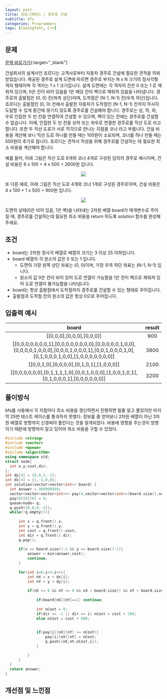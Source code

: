 ```yaml
---
layout: post
title: 프로그래머스 | 경주로 건설
subtitle: bfs
categories: Programmers
tags: [CodingTest, C++]
---
```


## 문제
[문제 바로가기](https://school.programmers.co.kr/learn/courses/30/lessons/67259){:target="_blank"}

건설회사의 설계사인 죠르디는 고객사로부터 자동차 경주로 건설에 필요한 견적을 의뢰받았습니다.
제공된 경주로 설계 도면에 따르면 경주로 부지는 N x N 크기의 정사각형 격자 형태이며 각 격자는 1 x 1 크기입니다.
설계 도면에는 각 격자의 칸은 0 또는 1 로 채워져 있으며, 0은 칸이 비어 있음을 1은 해당 칸이 벽으로 채워져 있음을 나타냅니다.
경주로의 출발점은 (0, 0) 칸(좌측 상단)이며, 도착점은 (N-1, N-1) 칸(우측 하단)입니다. 죠르디는 출발점인 (0, 0) 칸에서 출발한 자동차가 도착점인 (N-1, N-1) 칸까지 무사히 도달할 수 있게 중간에 끊기지 않도록 경주로를 건설해야 합니다.
경주로는 상, 하, 좌, 우로 인접한 두 빈 칸을 연결하여 건설할 수 있으며, 벽이 있는 칸에는 경주로를 건설할 수 없습니다.
이때, 인접한 두 빈 칸을 상하 또는 좌우로 연결한 경주로를 직선 도로 라고 합니다.
또한 두 직선 도로가 서로 직각으로 만나는 지점을 코너 라고 부릅니다.
건설 비용을 계산해 보니 직선 도로 하나를 만들 때는 100원이 소요되며, 코너를 하나 만들 때는 500원이 추가로 듭니다.
죠르디는 견적서 작성을 위해 경주로를 건설하는 데 필요한 최소 비용을 계산해야 합니다.

예를 들어, 아래 그림은 직선 도로 6개와 코너 4개로 구성된 임의의 경주로 예시이며, 건설 비용은 6 x 100 + 4 x 500 = 2600원 입니다.
<p align="center">
<img src="https://user-images.githubusercontent.com/41900899/211149504-ffa3275d-4b42-4e7e-8e27-4508195f39e0.png">
</p>

또 다른 예로, 아래 그림은 직선 도로 4개와 코너 1개로 구성된 경주로이며, 건설 비용은 4 x 100 + 1 x 500 = 900원 입니다.

<p align="center">
<img src="https://user-images.githubusercontent.com/41900899/211149560-ec78db24-6630-47b5-bbb7-7f5268a5ae0c.png">
</p>

도면의 상태(0은 비어 있음, 1은 벽)을 나타내는 2차원 배열 board가 매개변수로 주어질 때, 경주로를 건설하는데 필요한 최소 비용을 return 하도록 solution 함수를 완성해주세요.

## 조건

- board는 2차원 정사각 배열로 배열의 크기는 3 이상 25 이하입니다.
- board 배열의 각 원소의 값은 0 또는 1 입니다.
    - 도면의 가장 왼쪽 상단 좌표는 (0, 0)이며, 가장 우측 하단 좌표는 (N-1, N-1) 입니다.
    - 원소의 값 0은 칸이 비어 있어 도로 연결이 가능함을 1은 칸이 벽으로 채워져 있어 도로 연결이 불가능함을 나타냅니다.
- board는 항상 출발점에서 도착점까지 경주로를 건설할 수 있는 형태로 주어집니다.
- 출발점과 도착점 칸의 원소의 값은 항상 0으로 주어집니다.


## 입출력 예시

  |board|result|
  |:--:|:--:|
  |[[0,0,0],[0,0,0],[0,0,0]]|900|
|[[0,0,0,0,0,0,0,1],[0,0,0,0,0,0,0,0],[0,0,0,0,0,1,0,0],[0,0,0,0,1,0,0,0],[0,0,0,1,0,0,0,1],[0,0,1,0,0,0,1,0],[0,1,0,0,0,1,0,0],[1,0,0,0,0,0,0,0]]|3800|
|[[0,0,1,0],[0,0,0,0],[0,1,0,1],[1,0,0,0]]|2100|
|[[0,0,0,0,0,0],[0,1,1,1,1,0],[0,0,1,0,0,0],[1,0,0,1,0,1],[0,1,0,0,0,1],[0,0,0,0,0,0]]|3200|
  
  

## 풀이방식
  bfs를 사용해서 각 지점마다 최소 비용을 갱신하면서 진행하면 될줄 알고 풀었지만 마지막 25번 테스트 케이스를 통과하지 못했다. 정보를 좀 얻어보니 2차원 배열이 아닌 3차원 배열로 방향까지 신경써야 풀린다는 것을 알게되었다. 비용에 영향을 주는것이 방향이기 때문에 방향까지 알고 있어야 최소 비용을 구할 수 있었다.
  ```cpp
#include <string>
#include <vector>
#include <queue>
#include <algorithm>
using namespace std;
struct node{
    int x,y,cost,dir;
};
int dy[4] = {0,0,1,-1};
int dx[4] = {1,-1,0,0};
int solution(vector<vector<int>> board) {
    int answer = 999999999;
    vector<vector<vector<int>>> pay(4,vector<vector<int>>(board.size(),vector<int>(board.size(),99999999)));
    pay[0][0][0] = 0;
    queue<node> q;
    q.push({0,0,0,-1});
    while(!q.empty()){
        
        int x = q.front().x;
        int y = q.front().y;
        int cost = q.front().cost;
        int dir = q.front().dir;
        q.pop();
        
        if(x == board.size()-1 && y == board.size()-1){
            answer = min(answer,cost);
            continue;
        }
        
        for(int i=0;i<4;i++){
            int nX = x + dx[i];
            int nY = y + dy[i];
            
            if(nX >= 0 && nY >= 0 && nX < board.size() && nY < board.size()){
                
                if(board[nX][nY]==1) continue;
                
                int nCost = 0;
                if(dir == -1 || dir == i) nCost = cost + 100;
                else nCost = cost + 600;
                
                
                if(pay[i][nX][nY] >= nCost){
                    pay[i][nX][nY] = nCost;
                    q.push({nX,nY,nCost,i});
                }
                
            }
        }
    }
    return answer;
}
```

## 개선점 및 느낀점
 